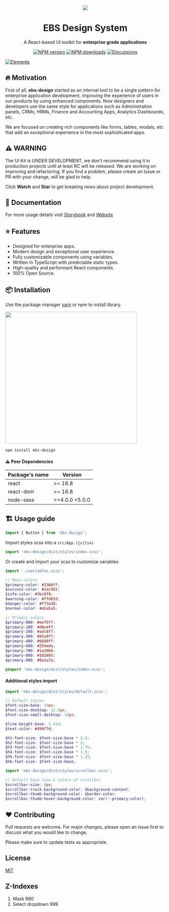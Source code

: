 <p align="center">
  <img src="https://i.ibb.co/J260f5z/ebs-design.png">
</p>

<h1 align="center">EBS Design System</h1>

<div align="center">

A React-based UI toolkit for **enterprise grade applications**

[![NPM version][npm-image]][npm-url]
[![NPM downloads][download-image]][download-url]
[![Discussions][discussions-image]][discussions-url]

</div>

[![Elements][elements-image]][elements-url]

[npm-image]: http://img.shields.io/npm/v/ebs-design.svg?style=flat-square
[npm-url]: http://npmjs.org/package/ebs-design
[logo-image]: https://i.ibb.co/J260f5z/ebs-design.png
[elements-image]: https://i.ibb.co/gMSWhYM/Elements-1.png
[elements-url]: https://ebs-integrator.github.io/ebs-design/
[download-image]: https://img.shields.io/npm/dm/ebs-design.svg?style=flat-square
[download-url]: https://npmjs.org/package/ebs-design
[discussions-image]: https://img.shields.io/badge/discussions-on%20github-blue?style=flat-square
[discussions-url]: https://github.com/ebs-integrator/ebs-design/discussions

## 🔥 Motivation

First of all, **ebs-design** started as an internal tool to be a single pattern for enterprise application development, improving the experience of users in our products by using enhanced components. Now designers and developers use the same style for applications such as Administration panels, CRMs, HRMs, Finance and Accounting Apps, Analytics Dashboards, etc. 

We are focused on creating rich components like forms, tables, modals, etc that add an exceptional experience in the most sophisticated apps.

## ⚠️ WARNING

The UI Kit is UNDER DEVELOPMENT, we don't recommend using it in production projects until at least RC will be released. We are working on improving and refactoring. If you find  a problem, please create an Issue or PR with your change, will be glad to help. 

Click **Watch** and **Star** to get breaking news about project development.

## 🧾 Documentation

For more usage details visit [Storybook](https://ebs-integrator.github.io/ebs-design/) and [Website](https://ebs.io/design/)

## ⭐ Features

- Designed for enterprise apps.
- Modern design and exceptional user experience.
- Fully customizable components using variables.
- Written in TypeScript with predictable static types.
- High-quality and performant React components.
- 100% Open Source.

## 📦 Installation

Use the package manager [yarn](https://classic.yarnpkg.com/en/docs/install/#debian-stable) or npm to install library.

<a href="https://www.npmjs.com/package/ebs-design"><img width="415px" src="https://nodei.co/npm/ebs-design.png?downloads=true&downloadRank=true&stars=true" /></a>

```
npm install ebs-design
```

#### ⚠️ Peer Dependencies

| Package's name | Version        |
| -------------- | -------------- |
| react          | >= 16.8        |
| react-dom      | >= 16.8        |
| node-sass      | >=4.0.0 <5.0.0 |

## 🏗️ Usage guide

```javascript
import { Button } from 'ebs-design';
```

Import styles scss into a `src/App.(js|tsx)`

```javascript
import 'ebs-design/dist/styles/index.scss';
```

Or create and import your scss to customize variables

```javascript
import './variables.scss';
```

```scss
// Main colors
$primary-color: #3366ff;
$success-color: #2ac952;
$info-color: #3bc0f9;
$warning-color: #ffd83d;
$danger-color: #ff3a30;
$normal-color: #a5a5a5;

// Primary colors
$primary-000: #eef5ff;
$primary-100: #d6e4ff;
$primary-200: #adc8ff;
$primary-300: #85a9ff;
$primary-400: #6690ff;
$primary-600: #254eda;
$primary-700: #1a39b6;
$primary-800: #102693;
$primary-900: #0a1a7a;

@import 'ebs-design/dist/styles/index.scss';
```

#### Additional styles import

```javascript
import 'ebs-design/dist/styles/default.scss';
```

```scss
// Default styles
$font-size-base: 14px;
$font-size-desktop: 12.5px;
$font-size-small-desktop: 10px;

$line-height-base: 1.414;
$text-color: #494f7d;

$h1-font-size: $font-size-base * 2.5;
$h2-font-size: $font-size-base * 2;
$h3-font-size: $font-size-base * 1.75;
$h4-font-size: $font-size-base * 1.5;
$h5-font-size: $font-size-base * 1.25;
$h6-font-size: $font-size-base;
```

```javascript
import 'ebs-design/dist/styles/scrollbar.scss';
```

```scss
// Default base size & colors of scrollbar
$scrollbar-size: 8px;
$scrollbar-track-background-color: $background-content;
$scrollbar-thumb-background-color: $border-color;
$scrollbar-thumb-hover-background-color: var(--primary-color);
```

## ❤️ Contributing

Pull requests are welcome. For major changes, please open an issue first to discuss what you would like to change.

Please make sure to update tests as appropriate.

## License

[MIT](https://choosealicense.com/licenses/mit/)

## Z-Indexes

1. Mask 990
2. Select dropdown 999
